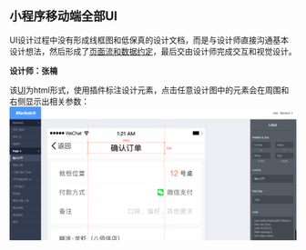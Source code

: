 ## 小程序移动端全部UI

UI设计过程中没有形成线框图和低保真的设计文档，而是与设计师直接沟通基本设计想法，然后形成了[页面流和数据约定](page_flow_customer.md)，最后交由设计师完成交互和视觉设计。

**设计师：张楠**

该[UI](UI.html)为html形式，使用插件标注设计元素，点击任意设计图中的元素会在周围和右侧显示出相关参数：
![截图](截图.jpg)